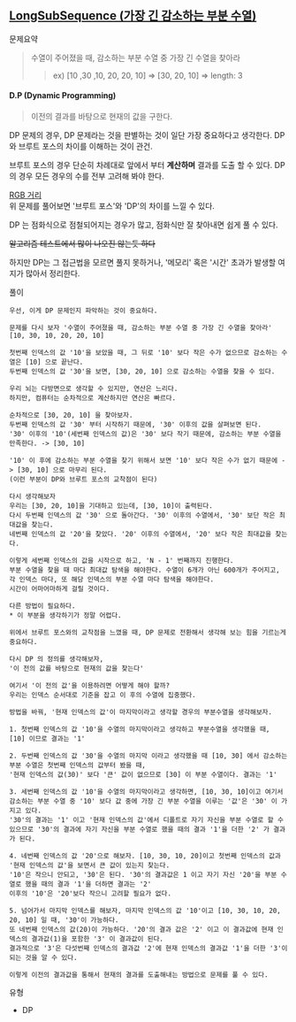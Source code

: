 ## [LongSubSequence (가장 긴 감소하는 부분 수열)](https://www.acmicpc.net/problem/11722)

문제요약
> 수열이 주어졌을 때, 감소하는 부분 수열 중 가장 긴 수열을 찾아라
>> ex) [10 ,30 ,10, 20, 20, 10] => [30, 20, 10] => length: 3

#### D.P (Dynamic Programming)  
>이전의 결과를 바탕으로 현재의 값을 구한다.

DP 문제의 경우, DP 문제라는 것을 판별하는 것이 일단 가장 중요하다고 생각한다.
DP 와 브루트 포스의 차이를 이해하는 것이 관건.

브루트 포스의 경우 단순히 차례대로 앞에서 부터 __계산하며__ 결과를 도출 할 수 있다.
DP 의 경우 모든 경우의 수를 전부 고려해 봐야 한다. 

[RGB 거리](https://www.acmicpc.net/problem/1149)  
위 문제를 풀어보면 '브루트 포스'와 'DP'의 차이를 느낄 수 있다.

DP 는 점화식으로 점철되어지는 경우가 많고, 점화식만 잘 찾아내면 쉽게 풀 수 있다.
  
~~알고리즘 테스트에서 많이 나오진 않는듯 하다~~

하지만 DP는 그 접근법을 모르면 풀지 못하거나, '메모리' 혹은 '시간' 초과가 발생할 여지가 많아서 정리한다.

풀이
~~~
우선, 이게 DP 문제인지 파악하는 것이 중요하다.

문제를 다시 보자 '수열이 주어졌을 때, 감소하는 부분 수열 중 가장 긴 수열을 찾아라'
[10, 30, 10, 20, 20, 10]

첫번째 인덱스의 값 '10'을 보았을 때, 그 뒤로 '10' 보다 작은 수가 없으므로 감소하는 수열은 [10] 으로 끝난다.
두번째 인덱스의 값 '30'을 보면, [30, 20, 10] 으로 감소하는 수열을 찾을 수 있다. 

우리 뇌는 다방면으로 생각할 수 있지만, 연산은 느리다.
하지만, 컴퓨터는 순차적으로 계산하지만 연산은 빠르다.

순차적으로 [30, 20, 10] 을 찾아보자.
두번째 인덱스의 값 '30' 부터 시작하기 때문에, '30' 이후의 값을 살펴보면 된다. 
'30' 이후의 '10'(세번째 인덱스의 값)은 '30' 보다 작기 때문에, 감소하는 부분 수열을 만족한다. -> [30, 10]

'10' 이 후에 감소하는 부분 수열을 찾기 위해서 보면 '10' 보다 작은 수가 없기 때문에 -> [30, 10] 으로 마무리 된다.
(이런 부분이 DP와 브루트 포스의 교착점이 된다)

다시 생각해보자
우리는 [30, 20, 10]을 기대하고 있는데, [30, 10]이 출력된다.
다시 두번째 인덱스의 값 '30' 으로 돌아간다. '30' 이후의 수열에서, '30' 보단 작은 최대값을 찾는다.
네번째 인덱스의 값 '20'을 찾았다. '20' 이후의 수열에서, '20' 보다 작은 최대값을 찾는다.

이렇게 세번째 인덱스의 값을 시작으로 하고, 'N - 1' 번째까지 진행한다.
부분 수열을 찾을 때 마다 최대값 탐색을 해야한다. 수열이 6개가 아닌 600개가 주어지고, 각 인덱스 마다, 또 해당 인덱스의 부분 수열 마다 탐색을 해야한다.
시간이 어마어마하게 걸릴 것이다.

다른 방법이 필요하다.
* 이 부분을 생각하기가 정말 어렵다.

위에서 브루트 포스와의 교착점을 느꼈을 때, DP 문제로 전환해서 생각해 보는 힘을 기르는게 중요하다.

다시 DP 의 정의를 생각해보자, 
'이 전의 값를 바탕으로 현재의 값을 찾는다'

여기서 '이 전의 값'을 이용하려면 어떻게 해야 할까?
우리는 인덱스 순서대로 기준을 잡고 이 후의 수열에 집중했다.

방법을 바꿔, '현재 인덱스의 값'이 마지막이라고 생각할 경우의 부분수열을 생각해보자.

1. 첫번째 인덱스의 값 '10'을 수열의 마지막이라고 생각하고 부분수열을 생각했을 때, [10] 이므로 결과는 '1'

2. 두번째 인덱스의 값 '30'을 수열의 마지막 이라고 생각했을 때 [10, 30] 에서 감소하는 부분 수열은 첫번째 인덱스의 값부터 봤을 때, 
'현재 인덱스의 값(30)' 보다 '큰' 값이 없으므로 [30] 이 부분 수열이다. 결과는 '1'

3. 세번째 인덱스의 값 '10'을 수열의 마지막이라고 생각하면, [10, 30, 10]이고 여기서 감소하는 부분 수열 중 '10' 보다 값 중에 가장 긴 부분 수열을 이루는 '값'은 '30' 이 가지고 있다.
'30'의 결과는 '1' 이고 '현재 인덱스의 값'에서 디폴트로 자기 자신을 부분 수열로 할 수 있으므로 '30'의 결과에 자기 자신을 부분 수열로 했을 때의 결과 '1'을 더한 '2' 가 결과가 된다.

4. 네번째 인덱스의 값 '20'으로 해보자. [10, 30, 10, 20]이고 첫번째 인덱스의 값과 '현재 인덱스의 값'을 보면서 큰 값이 있는지 찾는다.
'10'은 작으니 안되고, '30'은 된다. '30'의 결과값은 1 이고 자기 자신 '20'을 부분 수열로 했을 때의 결과 '1'을 더하면 결과는 '2'
이후의 '10'은 '20'보다 작으니 고려할 필요가 없다.

5. 넘어가서 마지막 인덱스를 해보자, 마지막 인덱스의 값 '10'이고 [10, 30, 10, 20, 20, 10] 일 때, '30'이 가능하다.
또 네번째 인덱스의 값(20)이 가능하다. '20'의 결과 값은 '2' 이고 이 결과값에 현재 인덱스의 결과값(1)을 포함한 '3' 이 결과값이 된다.
결과적으로 '3'은 다섯번째 인덱스의 결과값 '2'에 현재 인덱스의 결과값 '1'을 더한 '3'이 되는 것을 알 수 있다.

이렇게 이전의 결과값을 통해서 현재의 결과를 도출해내는 방법으로 문제를 풀 수 있다. 
~~~

유형
* DP